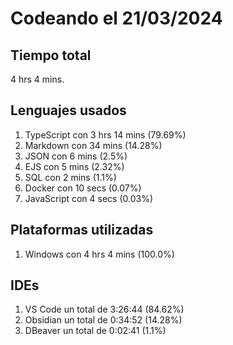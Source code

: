 # Codeando el 21/03/2024

## Tiempo total
4 hrs 4 mins.

## Lenguajes usados
1. TypeScript con 3 hrs 14 mins (79.69%)
1. Markdown con 34 mins (14.28%)
1. JSON con 6 mins (2.5%)
1. EJS con 5 mins (2.32%)
1. SQL con 2 mins (1.1%)
1. Docker con 10 secs (0.07%)
1. JavaScript con 4 secs (0.03%)

## Plataformas utilizadas
1. Windows con 4 hrs 4 mins (100.0%)

## IDEs
1. VS Code un total de 3:26:44 (84.62%)
1. Obsidian un total de 0:34:52 (14.28%)
1. DBeaver un total de 0:02:41 (1.1%)

